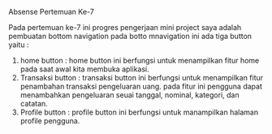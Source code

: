 Absense Pertemuan Ke-7

Pada pertemuan ke-7 ini progres pengerjaan mini project saya adalah pembuatan bottom navigation
pada botto mnavigation ini ada tiga button yaitu :
1. home button :
    home button ini berfungsi untuk menampilkan fitur home pada saat awal kita membuka aplikasi.
2. Transaksi button :
    transaksi button ini berfungsi untuk menampilkan fitur penambahan transaksi pengeluaran uang. pada fitur ini pengguna dapat menambahkan pengeluaran seuai tanggal, nominal, kategori, dan catatan.
3. Profile button :
    profile button ini berfungsi untuk manampilkan halaman profile pengguna.